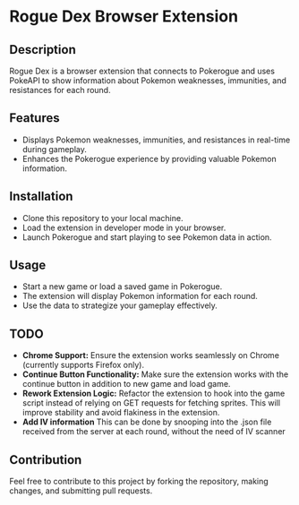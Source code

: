 # Rogue Dex Browser Extension

## Description
Rogue Dex is a browser extension that connects to Pokerogue and uses PokeAPI to show information about Pokemon weaknesses, immunities, and resistances for each round.

## Features
- Displays Pokemon weaknesses, immunities, and resistances in real-time during gameplay.
- Enhances the Pokerogue experience by providing valuable Pokemon information.

## Installation
- Clone this repository to your local machine.
- Load the extension in developer mode in your browser.
- Launch Pokerogue and start playing to see Pokemon data in action.

## Usage
- Start a new game or load a saved game in Pokerogue.
- The extension will display Pokemon information for each round.
- Use the data to strategize your gameplay effectively.

## TODO
- **Chrome Support:** Ensure the extension works seamlessly on Chrome (currently supports Firefox only).
- **Continue Button Functionality:** Make sure the extension works with the continue button in addition to new game and load game.
- **Rework Extension Logic:** Refactor the extension to hook into the game script instead of relying on GET requests for fetching sprites. This will improve stability and avoid flakiness in the extension.
- **Add IV information** This can be done by snooping into the .json file received from the server at each round, without the need of IV scanner

## Contribution
Feel free to contribute to this project by forking the repository, making changes, and submitting pull requests.
